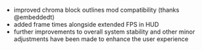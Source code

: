 - improved chroma block outlines mod compatibility (thanks @embeddedt)
- added frame times alongside extended FPS in HUD
- further improvements to overall system stability and other minor adjustments have been made to enhance the user experience